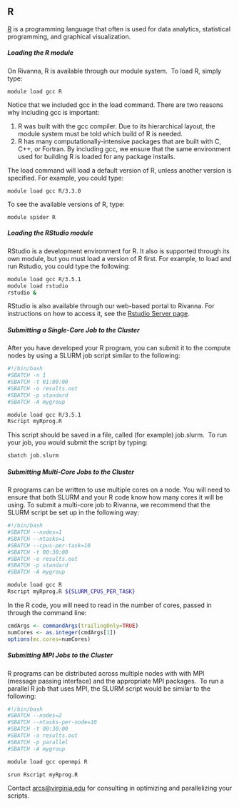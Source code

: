 
## R

[R]( https://www.r-project.org/) is a programming language that often is used for data analytics, statistical programming, and graphical visualization.


##### Loading the R module
On Rivanna, R is available through our module system.  To load R, simply type:

`
module load gcc R
`

Notice that we included gcc in the load command. There are two reasons why including gcc is important:
1.  R was built with the gcc compiler.  Due to its hierarchical layout, the module system must be told which build of R is needed.
2.  R has many computationally-intensive packages that are built with C, C++, or Fortran. By including gcc, we ensure that the same environment used for building R is loaded for any package installs.

The load command will load a default version of R, unless another version is specified.  For example, you could type:

`
module load gcc R/3.3.0
`

To see the available versions of R, type:

`
module spider R
`

##### Loading the RStudio module

RStudio is a development environment for R.  It also is supported through its own module, but you must load a version of R first. For example, to load and run Rstudio, you could type the following:

```bash
module load gcc R/3.5.1 
module load rstudio 
rstudio & 
```

RStudio is also available through our web-based portal to Rivanna.  For instructions on how to access it, see the [Rstudio Server page](https://arcs.virginia.edu/rstudio-server).  



##### Submitting a Single-Core Job to the Cluster
After you have developed your R program, you can submit it to the compute nodes by using a SLURM job script similar to the following: 

```bash
#!/bin/bash
#SBATCH -n 1
#SBATCH -t 01:00:00
#SBATCH -o results.out
#SBATCH -p standard
#SBATCH -A mygroup

module load gcc R/3.5.1
Rscript myRprog.R
```
This script should be saved in a file, called (for example) job.slurm.  To run your job, you would submit the script by typing:

```bash
sbatch job.slurm
```



##### Submitting Multi-Core Jobs to the Cluster
R programs can be written to use multiple cores on a node.  You will need to ensure that both SLURM and your R code know how many cores it will be using.  To submit a multi-core job to Rivanna, we recommend that the SLURM script be set up in the following way:

```bash
#!/bin/bash
#SBATCH --nodes=1
#SBATCH --ntasks=1
#SBATCH --cpus-per-task=10      
#SBATCH -t 00:30:00
#SBATCH -o results.out
#SBATCH -p standard
#SBATCH -A mygroup

module load gcc R
Rscript myRprog.R ${SLURM_CPUS_PER_TASK}
```

In the R code, you will need to read in the number of cores, passed in through the command line:


```R
cmdArgs <- commandArgs(trailingOnly=TRUE)
numCores <- as.integer(cmdArgs[1])
options(mc.cores=numCores) 
```



##### Submitting MPI Jobs to the Cluster

R programs can be distributed across multiple nodes with with MPI (message passing interface) and the appropriate MPI packages.  To run a parallel R job that uses MPI, the SLURM script would be similar to the following:

```bash
#!/bin/bash
#SBATCH --nodes=2
#SBATCH --ntasks-per-node=10
#SBATCH -t 00:30:00
#SBATCH -o results.out
#SBATCH -p parallel
#SBATCH -A mygroup

module load gcc openmpi R

srun Rscript myRprog.R
```


Contact arcs@virginia.edu for consulting in optimizing and parallelizing your scripts.
